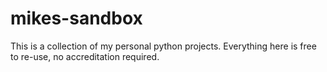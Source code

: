 # mikes-sandbox
This is a collection of my personal python projects. Everything here is free to re-use, no accreditation required.
